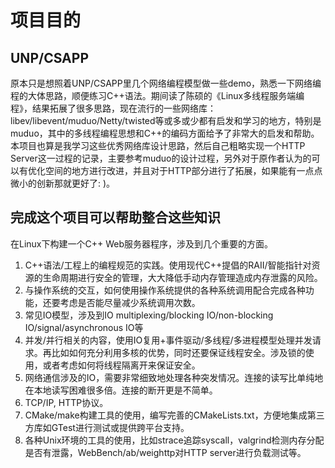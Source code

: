 # 项目目的

## UNP/CSAPP

原本只是想照着UNP/CSAPP里几个网络编程模型做一些demo，熟悉一下网络编程的大体思路，顺便练习C++语法。期间读了陈硕的《Linux多线程服务端编程》，结果拓展了很多思路，现在流行的一些网络库：libev/libevent/muduo/Netty/twisted等或多或少都有启发和学习的地方，特别是muduo，其中的多线程编程思想和C++的编码方面给予了非常大的启发和帮助。本项目也算是我学习这些优秀网络库设计思路，然后自己粗略实现一个HTTP Server这一过程的记录，主要参考muduo的设计过程，另外对于原作者认为的可以有优化空间的地方进行改进，并且对于HTTP部分进行了拓展，如果能有一点点微小的创新那就更好了: )。

## 完成这个项目可以帮助整合这些知识

在Linux下构建一个C++ Web服务器程序，涉及到几个重要的方面。

1. C++语法/工程上的编程规范的实践。使用现代C++提倡的RAII/智能指针对资源的生命周期进行安全的管理，大大降低手动内存管理造成内存泄露的风险。
2. 与操作系统的交互，如何使用操作系统提供的各种系统调用配合完成各种功能，还要考虑是否能尽量减少系统调用次数。
3. 常见IO模型，涉及到IO multiplexing/blocking IO/non-blocking IO/signal/asynchronous IO等
4. 并发/并行相关的内容，使用IO复用+事件驱动/多线程/多进程模型处理并发请求。再比如如何充分利用多核的优势，同时还要保证线程安全。涉及锁的使用，或者考虑如何将线程隔离开来保证安全。
5. 网络通信涉及的IO，需要非常细致地处理各种突发情况。连接的读写比单纯地在本地读写困难很多倍。连接的断开更是不简单。
6. TCP/IP, HTTP协议。
7. CMake/make构建工具的使用，编写完善的CMakeLists.txt，方便地集成第三方库如GTest进行测试或提供跨平台支持。
8. 各种Unix环境的工具的使用，比如strace追踪syscall，valgrind检测内存分配是否有泄露，WebBench/ab/weighttp对HTTP server进行负载测试等。
